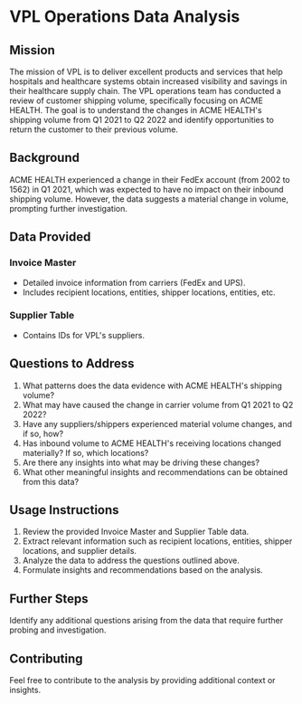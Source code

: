 # VPL Operations Data Analysis

## Mission
The mission of VPL is to deliver excellent products and services that help hospitals and healthcare systems obtain increased visibility and savings in their healthcare supply chain. The VPL operations team has conducted a review of customer shipping volume, specifically focusing on ACME HEALTH. The goal is to understand the changes in ACME HEALTH's shipping volume from Q1 2021 to Q2 2022 and identify opportunities to return the customer to their previous volume.

## Background
ACME HEALTH experienced a change in their FedEx account (from 2002 to 1562) in Q1 2021, which was expected to have no impact on their inbound shipping volume. However, the data suggests a material change in volume, prompting further investigation.

## Data Provided
### Invoice Master
- Detailed invoice information from carriers (FedEx and UPS).
- Includes recipient locations, entities, shipper locations, entities, etc.

### Supplier Table
- Contains IDs for VPL's suppliers.

## Questions to Address
1. What patterns does the data evidence with ACME HEALTH's shipping volume?
2. What may have caused the change in carrier volume from Q1 2021 to Q2 2022?
3. Have any suppliers/shippers experienced material volume changes, and if so, how?
4. Has inbound volume to ACME HEALTH's receiving locations changed materially? If so, which locations?
5. Are there any insights into what may be driving these changes?
6. What other meaningful insights and recommendations can be obtained from this data?

## Usage Instructions
1. Review the provided Invoice Master and Supplier Table data.
2. Extract relevant information such as recipient locations, entities, shipper locations, and supplier details.
3. Analyze the data to address the questions outlined above.
4. Formulate insights and recommendations based on the analysis.

## Further Steps
Identify any additional questions arising from the data that require further probing and investigation.

## Contributing
Feel free to contribute to the analysis by providing additional context or insights.

